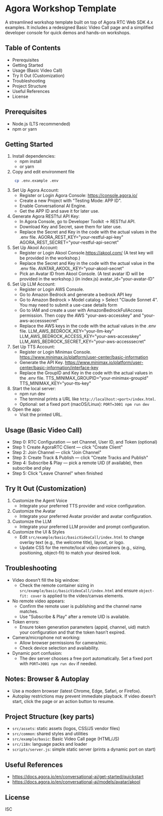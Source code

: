 # Agora Workshop Template

A streamlined workshop template built on top of Agora RTC Web SDK 4.x examples. It includes a redesigned Basic Video Call page and a simplified developer console for quick demos and hands-on workshops.

## Table of Contents
- Prerequisites
- Getting Started
- Usage (Basic Video Call)
- Try It Out (Customization)
- Troubleshooting
- Project Structure
- Useful References
- License

## Prerequisites
- Node.js (LTS recommended)
- npm or yarn

## Getting Started
1. Install dependencies:
   - npm install
   - or yarn
2. Copy and edit environment file
   ```bash
    cp .env.example .env
   ```
2. Set Up Agora Account:
   - Register or Login Agora Console: https://console.agora.io/
   - Create a new Project with "Testing Mode: APP ID".
   - Enable Conversational AI Engine.
   - Get the APP ID and save it for later use.
3. Generate Agora RESTful API Key:
   - In Agora Console, go to Developer Toolkit → RESTful API.
   - Download Key and Secret, save them for later use.
   - Replace the Secret and Key in the code with the actual values in the .env file.
      AGORA_REST_KEY="your-restful-api-key"
      AGORA_REST_SECRET="your-restful-api-secret"
4. Set Up Akool Account:
   - Register or Login Akool Console.https://akool.com/ (A test key will be provided in the workshop.)
   - Replace the Secret and Key in the code with the actual value in the .env file.
      AVATAR_AKOOL_KEY="your-akool-secret"
   - Pick an Avatar ID from Akool Console. (A test avatar ID will be provided in the workshop.) (in index.js)
      avatar_id="your-avatar-ID"
5. Set Up LLM Account:
   - Register or Login AWS Console. 
   - Go to Amazon Bedrock and generate a bedrock API key 
   - Go to Amazon Bedrock > Model catalog > Select "Claude Sonnet 4". You may need to submit a use-case details form 
   - Go to IAM and create a user with AmazonBedrockFullAccess permission. Then copy the AWS "your-aws-accesskey" and "your-aws-accesssecret"
   - Replace the AWS keys in the code with the actual values in the .env file.
      LLM_AWS_BEDROCK_KEY="your-llm-key"
      LLM_AWS_BEDROCK_ACCESS_KEY="your-aws-accesskey"
      LLM_AWS_BEDROCK_SECRET_KEY="your-aws-accesssecret"
6. Set Up TTS Account:
   - Register or Login Minimax Console. https://www.minimax.io/platform/user-center/basic-information
   - Generate the API Key. https://www.minimax.io/platform/user-center/basic-information/interface-key
   - Replace the GroupID and Key in the code with the actual values in the .env file.
      TTS_MINIMAX_GROUPID="your-minimax-groupid"
      TTS_MINIMAX_KEY="your-tts-key"
7. Start the local server:
   - npm run dev
   - The terminal prints a URL like `http://localhost:<port>/index.html`.
   - Optional: set a fixed port (macOS/Linux): `PORT=3001 npm run dev`
8. Open the app:
   - Visit the printed URL.

## Usage (Basic Video Call)
- Step 0: RTC Configuration — set Channel, User ID, and Token (optional)
- Step 1: Create AgoraRTC Client — click "Create Client"
- Step 2: Join Channel — click "Join Channel"
- Step 3: Create Track & Publish — click "Create Tracks and Publish"
- Step 4: Subscribe & Play — pick a remote UID (if available), then subscribe and play
- Step 5: Click "Leave Channel" when finished


## Try It Out (Customization)
1. Customize the Agent Voice
   - Integrate your preferred TTS provider and voice configuration.
2. Customize the Avatar
   - Integrate your preferred Avatar provider and avatar configuration.
3. Customize the LLM
   - Integrate your preferred LLM provider and prompt configuration.   
4. Customize the UI & Styles
   - Edit `src/example/basic/basicVideoCall/index.html` to change overlay text (e.g., the welcome title), layout, or logo.
   - Update CSS for the remote/local video containers (e.g., sizing, positioning, object-fit) to match your desired look.

## Troubleshooting
- Video doesn’t fill the big window:
  - Check the remote container sizing in `src/example/basic/basicVideoCall/index.html` and ensure `object-fit: cover` is applied to the video/canvas elements.
- No remote video appears:
  - Confirm the remote user is publishing and the channel name matches.
  - Use "Subscribe & Play" after a remote UID is available.
- Token errors:
  - Ensure token generation parameters (appid, channel, uid) match your configuration and that the token hasn’t expired.
- Camera/microphone not working:
  - Allow browser permissions for camera/mic.
  - Check device selection and availability.
- Dynamic port confusion:
  - The dev server chooses a free port automatically. Set a fixed port with `PORT=3001 npm run dev` if needed.

## Notes: Browser & Autoplay
- Use a modern browser (latest Chrome, Edge, Safari, or Firefox).
- Autoplay restrictions may prevent immediate playback. If video doesn’t start, click the page or an action button to resume.

## Project Structure (key parts)
- `src/assets`: static assets (logos, CSS/JS vendor files)
- `src/common`: shared styles and utilities
- `src/example/basic`: Basic Video Call page (HTML/JS)
- `src/i18n`: language packs and loader
- `scripts/server.js`: simple static server (prints a dynamic port on start)

## Useful References
- https://docs.agora.io/en/conversational-ai/get-started/quickstart
- https://docs.agora.io/en/conversational-ai/models/avatar/akool

## License
ISC